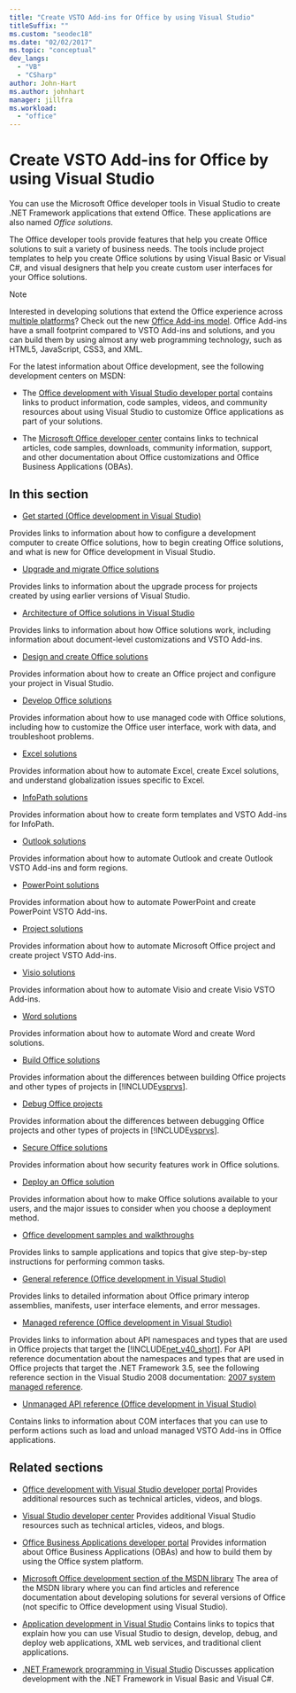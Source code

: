 ```yaml
---
title: "Create VSTO Add-ins for Office by using Visual Studio"
titleSuffix: ""
ms.custom: "seodec18"
ms.date: "02/02/2017"
ms.topic: "conceptual"
dev_langs:
  - "VB"
  - "CSharp"
author: John-Hart
ms.author: johnhart
manager: jillfra
ms.workload:
  - "office"
---
```

# Create VSTO Add-ins for Office by using Visual Studio
  You can use the Microsoft Office developer tools in Visual Studio to create .NET Framework applications that extend Office. These applications are also named *Office solutions*.

 The Office developer tools provide features that help you create Office solutions to suit a variety of business needs. The tools include project templates to help you create Office solutions by using Visual Basic or Visual C#, and visual designers that help you create custom user interfaces for your Office solutions.

> [!NOTE]
>  Interested in developing solutions that extend the Office experience across [multiple platforms](https://dev.office.com/add-in-availability)? Check out the new [Office Add-ins model](https://dev.office.com/docs/add-ins/overview/office-add-ins). Office Add-ins have a small footprint compared to VSTO Add-ins and solutions, and you can build them by using almost any web programming technology, such as HTML5, JavaScript, CSS3, and XML.

 For the latest information about Office development, see the following development centers on MSDN:

-   The [Office development with Visual Studio developer portal](http://go.microsoft.com/fwlink/?LinkId=123844) contains links to product information, code samples, videos, and community resources about using Visual Studio to customize Office applications as part of your solutions.

-   The [Microsoft Office developer center](http://go.microsoft.com/fwlink/?LinkId=83467) contains links to technical articles, code samples, downloads, community information, support, and other documentation about Office customizations and Office Business Applications (OBAs).

## In this section
- [Get started &#40;Office development in Visual Studio&#41;](../vsto/getting-started-office-development-in-visual-studio.md)

 Provides links to information about how to configure a development computer to create Office solutions, how to begin creating Office solutions, and what is new for Office development in Visual Studio.

- [Upgrade and migrate Office solutions](../vsto/upgrading-and-migrating-office-solutions.md)

 Provides links to information about the upgrade process for projects created by using earlier versions of Visual Studio.

- [Architecture of Office solutions in Visual Studio](../vsto/architecture-of-office-solutions-in-visual-studio.md)

 Provides links to information about how Office solutions work, including information about document-level customizations and VSTO Add-ins.

- [Design and create Office solutions](../vsto/designing-and-creating-office-solutions.md)

 Provides information about how to create an Office project and configure your project in Visual Studio.

- [Develop Office solutions](../vsto/developing-office-solutions.md)

 Provides information about how to use managed code with Office solutions, including how to customize the Office user interface, work with data, and troubleshoot problems.

- [Excel solutions](../vsto/excel-solutions.md)

 Provides information about how to automate Excel, create Excel solutions, and understand globalization issues specific to Excel.

- [InfoPath solutions](../vsto/infopath-solutions.md)

 Provides information about how to create form templates and VSTO Add-ins for InfoPath.

- [Outlook solutions](../vsto/outlook-solutions.md)

 Provides information about how to automate Outlook and create Outlook VSTO Add-ins and form regions.

- [PowerPoint solutions](../vsto/powerpoint-solutions.md)

 Provides information about how to automate PowerPoint and create PowerPoint VSTO Add-ins.

- [Project solutions](../vsto/project-solutions.md)

 Provides information about how to automate Microsoft Office project and create project VSTO Add-ins.

- [Visio solutions](../vsto/visio-solutions.md)

 Provides information about how to automate Visio and create Visio VSTO Add-ins.

- [Word solutions](../vsto/word-solutions.md)

 Provides information about how to automate Word and create Word solutions.

- [Build Office solutions](../vsto/building-office-solutions.md)

 Provides information about the differences between building Office projects and other types of projects in [!INCLUDE[vsprvs](../sharepoint/includes/vsprvs-md.md)].

- [Debug Office projects](../vsto/debugging-office-projects.md)

 Provides information about the differences between debugging Office projects and other types of projects in [!INCLUDE[vsprvs](../sharepoint/includes/vsprvs-md.md)].

- [Secure Office solutions](../vsto/securing-office-solutions.md)

 Provides information about how security features work in Office solutions.

- [Deploy an Office solution](../vsto/deploying-an-office-solution.md)

 Provides information about how to make Office solutions available to your users, and the major issues to consider when you choose a deployment method.

- [Office development samples and walkthroughs](../vsto/office-development-samples-and-walkthroughs.md)

 Provides links to sample applications and topics that give step-by-step instructions for performing common tasks.

- [General reference &#40;Office development in Visual Studio&#41;](../vsto/general-reference-office-development-in-visual-studio.md)

 Provides links to detailed information about Office primary interop assemblies, manifests, user interface elements, and error messages.

- [Managed reference &#40;Office development in Visual Studio&#41;](../vsto/managed-reference-office-development-in-visual-studio.md)

 Provides links to information about API namespaces and types that are used in Office projects that target the [!INCLUDE[net_v40_short](../sharepoint/includes/net-v40-short-md.md)]. For API reference documentation about the namespaces and types that are used in Office projects that target the .NET Framework 3.5, see the following reference section in the Visual Studio 2008 documentation: [2007 system managed reference](http://go.microsoft.com/fwlink/?LinkId=160658).

- [Unmanaged API reference &#40;Office development in Visual Studio&#41;](../vsto/unmanaged-api-reference-office-development-in-visual-studio.md)

 Contains links to information about COM interfaces that you can use to perform actions such as load and unload managed VSTO Add-ins in Office applications.

## Related sections
- [Office development with Visual Studio developer portal](http://go.microsoft.com/fwlink/?LinkId=123844)
 Provides additional resources such as technical articles, videos, and blogs.

- [Visual Studio developer center](http://go.microsoft.com/fwlink/?LinkID=99124)
 Provides additional Visual Studio resources such as technical articles, videos, and blogs.

- [Office Business Applications developer portal](http://go.microsoft.com/fwlink/?LinkId=99125)
 Provides information about Office Business Applications (OBAs) and how to build them by using the Office system platform.

- [Microsoft Office development section of the MSDN library](http://go.microsoft.com/fwlink/?LinkId=149870)
 The area of the MSDN library where you can find articles and reference documentation about developing solutions for several versions of Office (not specific to Office development using Visual Studio).

- [Application development in Visual Studio](https://msdn.microsoft.com/97490c1b-a247-41fb-8f2c-bc4c201eff68)
 Contains links to topics that explain how you can use Visual Studio to design, develop, debug, and deploy web applications, XML web services, and traditional client applications.

- [.NET Framework programming in Visual Studio](/previous-versions/visualstudio/visual-studio-2010/k1s94fta(v=vs.100))
 Discusses application development with the .NET Framework in Visual Basic and Visual C#.
